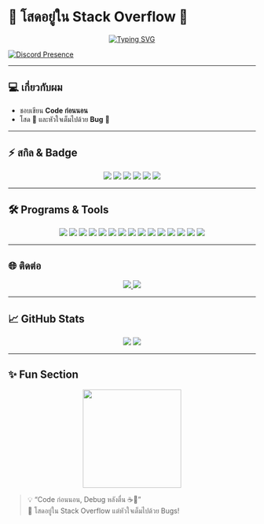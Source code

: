 # 🌟 โสดอยู่ใน Stack Overflow 🌟

<p align="center">
  <a href="https://git.io/typing-svg"><img src="https://readme-typing-svg.herokuapp.com?font=Mitr&pause=1000&color=F7B200&background=FFFFFF00&random=true&width=435&lines=%E0%B8%AA%E0%B8%A7%E0%B8%B1%E0%B8%AA%E0%B8%94%E0%B8%B5%E0%B8%AE%E0%B8%B0;%E0%B8%9C%E0%B8%A1%E0%B9%80%E0%B8%9F%E0%B8%A3%E0%B8%A1%E0%B9%80%E0%B8%AD%E0%B8%87%E0%B8%87%E0%B8%87%E0%B8%87;Code+%E0%B8%81%E0%B9%88%E0%B8%AD%E0%B8%99%E0%B8%99%E0%B8%AD%E0%B8%99+%E0%B9%81%E0%B8%81%E0%B9%89%E0%B8%9A%E0%B8%B1%E0%B8%84%E0%B8%95%E0%B8%AD%E0%B8%99%E0%B8%95%E0%B8%B7%E0%B9%88%E0%B8%99;%E0%B8%8A%E0%B8%B5%E0%B8%A7%E0%B8%B4%E0%B8%95%E0%B8%A2%E0%B8%B1%E0%B8%87%E0%B9%84%E0%B8%A1%E0%B9%88%E0%B8%A1%E0%B8%B5%E0%B9%81%E0%B8%9F%E0%B8%99;%E0%B8%AB%E0%B8%B2%E0%B9%84%E0%B8%A3%E0%B8%97%E0%B8%B3%E0%B8%94%E0%B8%B5%E0%B8%99%E0%B8%B0%E0%B8%B0...;%E0%B8%AD%E0%B8%A2%E0%B8%B2%E0%B8%81%E0%B9%84%E0%B8%94%E0%B9%89%E0%B8%95%E0%B8%B1%E0%B8%87%E0%B8%87%E0%B8%87%E0%B8%87!!;%E0%B9%82%E0%B8%AA%E0%B8%94%E0%B8%84%E0%B8%B1%E0%B8%9A%E0%B8%9A" alt="Typing SVG" /></a>
</p>

[![Discord Presence](https://lanyard.cnrad.dev/api/?ignoreAppId=957864760085446736&idleMessage=Frame121&showDisplayName=true&theme=dark)](https://discord.com/users/)

---

## 💻 เกี่ยวกับผม
- ชอบเขียน **Code ก่อนนอน**  
- โสด 💖 และหัวใจเต็มไปด้วย **Bug** 🐞  

---

## ⚡ สกิล & Badge
<p align="center">
  <img src="https://img.shields.io/badge/HTML5-E34F26?style=for-the-badge&logo=html5&logoColor=white">
  <img src="https://img.shields.io/badge/CSS3-1572B6?style=for-the-badge&logo=css3&logoColor=white">
  <img src="https://img.shields.io/badge/JavaScript-F7DF1E?style=for-the-badge&logo=javascript&logoColor=black">
  <img src="https://img.shields.io/badge/Python-3776AB?style=for-the-badge&logo=python&logoColor=white">
  <img src="https://img.shields.io/badge/Java-007396?style=for-the-badge&logo=java&logoColor=white">
  <img src="https://img.shields.io/badge/C++-00599C?style=for-the-badge&logo=c%2B%2B&logoColor=white">
</p>

---

## 🛠️ Programs & Tools
<p align="center">
  <img src="https://img.shields.io/badge/Visual_Studio_Code-007ACC?style=for-the-badge&logo=visual-studio-code&logoColor=white">
  <img src="https://img.shields.io/badge/IntelliJ_IDEA-000000?style=for-the-badge&logo=intellij-idea&logoColor=white">
  <img src="https://img.shields.io/badge/PyCharm-000000?style=for-the-badge&logo=pycharm&logoColor=white">
  <img src="https://img.shields.io/badge/WebStorm-000000?style=for-the-badge&logo=webstorm&logoColor=white">
  <img src="https://img.shields.io/badge/PhpStorm-000000?style=for-the-badge&logo=phpstorm&logoColor=white">
  <img src="https://img.shields.io/badge/Android_Studio-3DDC84?style=for-the-badge&logo=android-studio&logoColor=white">
  <img src="https://img.shields.io/badge/Xcode-007AFF?style=for-the-badge&logo=xcode&logoColor=white">
  <img src="https://img.shields.io/badge/Node.js-339933?style=for-the-badge&logo=node.js&logoColor=white">
  <img src="https://img.shields.io/badge/Git-F05032?style=for-the-badge&logo=git&logoColor=white">
  <img src="https://img.shields.io/badge/GitHub-181717?style=for-the-badge&logo=github&logoColor=white">
  <img src="https://img.shields.io/badge/Docker-2496ED?style=for-the-badge&logo=docker&logoColor=white">
  <img src="https://img.shields.io/badge/Postman-FF6C37?style=for-the-badge&logo=postman&logoColor=white">
  <img src="https://img.shields.io/badge/Slack-4A154B?style=for-the-badge&logo=slack&logoColor=white">
  <img src="https://img.shields.io/badge/Notion-000000?style=for-the-badge&logo=notion&logoColor=white">
  <img src="https://img.shields.io/badge/Terminal-121011?style=for-the-badge&logo=gnubash&logoColor=white">
</p>

---

## 🌐 ติดต่อ
<p align="center">
  <a href="https://discord.gg/dnHNdRNZnq" target="_blank">
    <img src="https://img.shields.io/badge/Discord-7289DA?style=for-the-badge&logo=discord&logoColor=white">
  </a>
  <a href="https://github.com/Frame121" target="_blank">
    <img src="https://img.shields.io/badge/GitHub-181717?style=for-the-badge&logo=github&logoColor=white">
  </a>
</p>

---

## 📈 GitHub Stats
<p align="center">
  <img src="https://github-readme-stats.vercel.app/api?username=Frame121&show_icons=true&theme=tokyonight&count_private=true&hide_border=true">
  <img src="https://github-readme-streak-stats.herokuapp.com/?user=Frame121&theme=tokyonight&hide_border=true">
</p>

---

## ✨ Fun Section
<p align="center">
  <img src="https://media.giphy.com/media/3o7TKtnuHOHHUjR38Y/giphy.gif" width="200"/>
</p>

> 💡 “Code ก่อนนอน, Debug หลังตื่น ☕🐛”  
> 💖 โสดอยู่ใน Stack Overflow แต่หัวใจเต็มไปด้วย Bugs!
